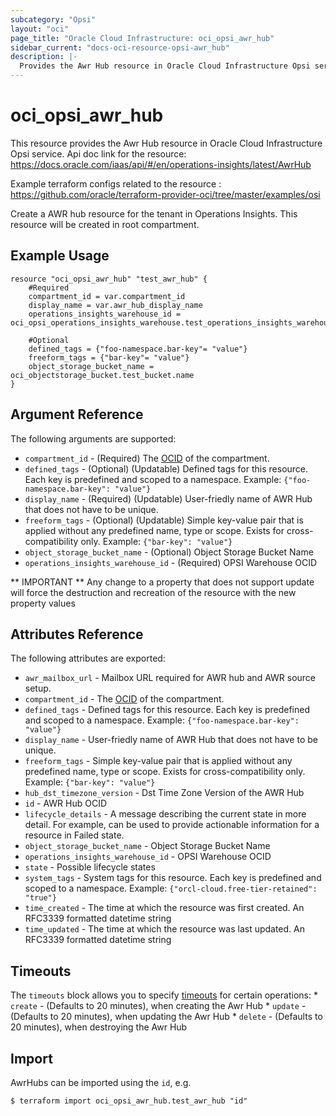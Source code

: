 ```yaml
---
subcategory: "Opsi"
layout: "oci"
page_title: "Oracle Cloud Infrastructure: oci_opsi_awr_hub"
sidebar_current: "docs-oci-resource-opsi-awr_hub"
description: |-
  Provides the Awr Hub resource in Oracle Cloud Infrastructure Opsi service
---
```


# oci_opsi_awr_hub
This resource provides the Awr Hub resource in Oracle Cloud Infrastructure Opsi service.
Api doc link for the resource: https://docs.oracle.com/iaas/api/#/en/operations-insights/latest/AwrHub

Example terraform configs related to the resource : https://github.com/oracle/terraform-provider-oci/tree/master/examples/osi

Create a AWR hub resource for the tenant in Operations Insights.
This resource will be created in root compartment.


## Example Usage

```hcl
resource "oci_opsi_awr_hub" "test_awr_hub" {
	#Required
	compartment_id = var.compartment_id
	display_name = var.awr_hub_display_name
	operations_insights_warehouse_id = oci_opsi_operations_insights_warehouse.test_operations_insights_warehouse.id

	#Optional
	defined_tags = {"foo-namespace.bar-key"= "value"}
	freeform_tags = {"bar-key"= "value"}
	object_storage_bucket_name = oci_objectstorage_bucket.test_bucket.name
}
```

## Argument Reference

The following arguments are supported:

* `compartment_id` - (Required) The [OCID](https://docs.cloud.oracle.com/iaas/Content/General/Concepts/identifiers.htm) of the compartment.
* `defined_tags` - (Optional) (Updatable) Defined tags for this resource. Each key is predefined and scoped to a namespace. Example: `{"foo-namespace.bar-key": "value"}` 
* `display_name` - (Required) (Updatable) User-friedly name of AWR Hub that does not have to be unique.
* `freeform_tags` - (Optional) (Updatable) Simple key-value pair that is applied without any predefined name, type or scope. Exists for cross-compatibility only. Example: `{"bar-key": "value"}` 
* `object_storage_bucket_name` - (Optional) Object Storage Bucket Name
* `operations_insights_warehouse_id` - (Required) OPSI Warehouse OCID


** IMPORTANT **
Any change to a property that does not support update will force the destruction and recreation of the resource with the new property values

## Attributes Reference

The following attributes are exported:

* `awr_mailbox_url` - Mailbox URL required for AWR hub and AWR source setup.
* `compartment_id` - The [OCID](https://docs.cloud.oracle.com/iaas/Content/General/Concepts/identifiers.htm) of the compartment.
* `defined_tags` - Defined tags for this resource. Each key is predefined and scoped to a namespace. Example: `{"foo-namespace.bar-key": "value"}` 
* `display_name` - User-friedly name of AWR Hub that does not have to be unique.
* `freeform_tags` - Simple key-value pair that is applied without any predefined name, type or scope. Exists for cross-compatibility only. Example: `{"bar-key": "value"}` 
* `hub_dst_timezone_version` - Dst Time Zone Version of the AWR Hub
* `id` - AWR Hub OCID
* `lifecycle_details` - A message describing the current state in more detail. For example, can be used to provide actionable information for a resource in Failed state.
* `object_storage_bucket_name` - Object Storage Bucket Name
* `operations_insights_warehouse_id` - OPSI Warehouse OCID
* `state` - Possible lifecycle states
* `system_tags` - System tags for this resource. Each key is predefined and scoped to a namespace. Example: `{"orcl-cloud.free-tier-retained": "true"}` 
* `time_created` - The time at which the resource was first created. An RFC3339 formatted datetime string
* `time_updated` - The time at which the resource was last updated. An RFC3339 formatted datetime string

## Timeouts

The `timeouts` block allows you to specify [timeouts](https://registry.terraform.io/providers/oracle/oci/latest/docs/guides/changing_timeouts) for certain operations:
	* `create` - (Defaults to 20 minutes), when creating the Awr Hub
	* `update` - (Defaults to 20 minutes), when updating the Awr Hub
	* `delete` - (Defaults to 20 minutes), when destroying the Awr Hub


## Import

AwrHubs can be imported using the `id`, e.g.

```
$ terraform import oci_opsi_awr_hub.test_awr_hub "id"
```

